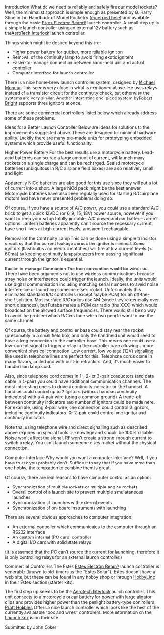 Introduction What do we need to reliably and safely fire our model rockets? Well, the minimalist approach is simple enough as presented by G. Harry Stine in the Handbook of Model Rocketry ([excerped here](support_consoles_hmrch6.html)) and available through the basic [Estes Electron Beam®](support_consoles_estesebeam.html) launch controller. A small step up is a simple launch controller using an external 12v battery such as the[AeroTech Interlock](support_consoles_atinterlock.html) launch controller.

Things which might be desired beyond this are:

- Higher power battery for quicker, more reliable ignition
- Removal of the continuity lamp to avoid firing exotic igniters
- Easier-to-manage connection between hand-held unit and actual controller
- Computer interface for launch controller

There is a nice home-brew launch controller system, designed by [Michael Moncur](http://www.xmission.com/~mgm/rockets/launcher.html). This seems very close to what is mentioned above. He uses relays instead of a transistor circuit for the continuity check, but otherwise the systems are very similar. Another interesting one-piece system by[Robert Bright](http://www.gate.net/~rdbright/rm2k.htm) supports three ignitors at once.

There are some commercial controllers listed below which already address some of these problems.

Ideas for a Better Launch Controller Below are ideas for solutions to the improvements suggested above. These are designed for minimal hardware ability. Luckily there are many pre-made units for prototyping embedded systems which provide useful functionality.

Higher Power Battery For the best results use a motorcycle battery. Lead-acid batteries can source a large amount of current, will launch many rockets on a single charge and can be recharged. Sealed motorcycle batteries (unbiquitous in R/C airplane field boxes) are also relatively small and light.

Apparently NiCd batteries are also good for this use since they will put a lot of current into a short. A large NiCd pack might be the best answer. Motorcycle batteries have also been regularly used for starting R/C airplane motors and have never presented problems doing so.

Of course, if you have a source of A/C power, you could use a standard A/C brick to get a quick 12VDC (or 6, 9, 15, 18V) power source, however if you want to keep your setup totally portable, A/C power and car batteries aren’t options. Lantern batteries apparently can’t source the necessary current, have short lives at high current levels, and aren’t rechargable.

Removal of the Continuity Lamp This can be done using a simple transistor circuit so that the current leakage across the ignitor is minimal. Some ignitors (flashbulbs and electric matches) will fire at low current levels (\< 60ma) so keeping continuity lamps/buzzers from passing significant current through the ignitor is essential.

Easier-to-manage Connection The best connection would be wireless. There have been arguments not to use wireless communications because stray noise or interference could trigger the launch. Ideally, the units would use digital communication including matching serial numbers to avoid noise interference or launching someone else’s rocket. Unfortunately this eliminates standard R/C controllers (except maybe PCM) for an off-the-shelf solution. Most surface R/C radios use AM (since they’re generally over short distances), but Futaba makes a PCM car radio (the XXX) which would broadcast on the allowed surface frequencies. There would still be no way to avoid the problem which R/Cers face when two people want to use the same channel.

Of course, the battery and controller base could stay near the rocket (presumably in a small field box) and only the handheld unit would need to have a long connection to the controller base. This means one could use a low-current signal to trigger a relay in the controller base allowing a more convenient physical connection. Low current, low voltage (12V) signalling like used in telephone lines are perfect for this. Telephone cords come in many flavors, coiled and with built-in retractors. And, it’s much easier to handle than lamp cord.

Also, since telephone cord comes in 1-, 2- or 3-pair conductors (and data cable in 4-pair) you could have additional communication channels. The most interesting one is to drive a continuity indicator on the handset. A handset could control up to 7 ignitors (without handset continuity indicators) with a 4-pair wire (using a common ground). A trade-off between continuity indicators and number of ignitors could be made here. For example, using 4-pair wire, one connection could control 3 ignitors, including continuity indicators. Or 2-pair could control one ignitor and continuity indicator.

Note that using telephone wire and direct signalling such as described above requires no special tools or knowlege and should be 100% reliable. Noise won’t affect the signal. RF won’t create a strong enough current to switch a relay. You can’t launch someone elses rocket without the physical connection.

Computer Interface Why would you want a computer interface? Well, if you have to ask you probably don’t. Suffice it to say that if you have more than one hobby, the temptation to combine them is great.

Of course, there are real reasons to have computer control as an option:

- Synchronization of multiple rockets or multiple engine rockets
- Overall control of a launch site to prevent multiple simulataneous launches
- Synchronization of launches with external events
- Synchronization of on-board instruments with launching

There are several obvious approaches to computer integration:

- An external controller which communicates to the computer through an RS232 interface
- An custom internal (PC card) controller
- A digital I/O card with solid state relays

(It is assumed that the PC can’t source the current for launching, therefore it is only controlling relays for an external launch controller.)

Commercial Controllers The Estes [Estes Electron Beam®](support_consoles_estesebeam.html) launch controller is venerable (known to old-timers as the “Estes Solar”). Estes doesn’t have a web site, but these can be found in any hobby shop or through [HobbyLinc](http://www.hobbylinc.com/rockets/rocket1.htm) in their Estes section (starter kits).

The first step up seems to be the [Aerotech Interlock](support_consoles_atinterlock.html)launch controller. This unit connects to a motorcycle or car battery for power with large aligator clips and provides higher power than the penlight battery-type controllers. [Pratt Hobbies](http://www.pratthobbies.com/) Offers a nice launch controller which looks like the best of the currently avaialable “box and wires” controllers. More information on the [Launch Box](http://www.pratthobbies.com/lb.html) is on their site.

Submitted by John Coker

